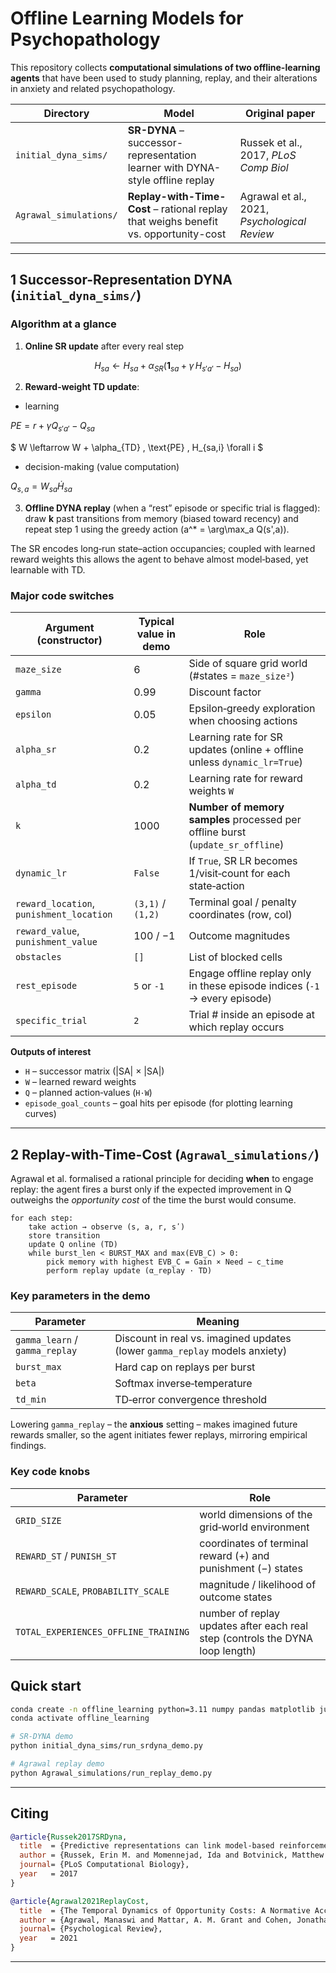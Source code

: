 
# Offline Learning Models for Psychopathology

This repository collects **computational simulations of two offline-learning agents** that have been used to study planning, replay, and their alterations in anxiety and related psychopathology.

| Directory | Model | Original paper |
|-----------|-------|----------------|
| `initial_dyna_sims/` | **SR-DYNA** – successor-representation learner with DYNA-style offline replay | Russek et al., 2017, *PLoS Comp Biol* |
| `Agrawal_simulations/` | **Replay-with-Time-Cost** – rational replay that weighs benefit vs. opportunity-cost | Agrawal et al., 2021, *Psychological Review* |

---

## 1  Successor-Representation DYNA (`initial_dyna_sims/`)

### Algorithm at a glance

1. **Online SR update** after every real step

$$ H_{sa} \leftarrow H_{sa} + \alpha_{SR}(\mathbf 1_{sa} + \gamma \, H_{s'a'} - H_{sa}) $$

2. **Reward-weight TD update**:
- learning

$PE = r + \gamma Q_{s'a'} - Q_{sa}$

$ W \leftarrow W + \alpha_{TD} \, \text{PE} \, H_{sa,i} \forall i $

- decision-making (value computation)

$Q_{s,a} = W_{sa} \dot H_{sa}$



3. **Offline DYNA replay** (when a “rest” episode or specific trial is flagged):  
   draw **k** past transitions from memory (biased toward recency) and repeat step&nbsp;1 using the greedy action \(a^* = \arg\max_a Q(s',a)\).

The SR encodes long‑run state–action occupancies; coupled with learned reward weights this allows the agent to behave almost model‑based, yet learnable with TD.

### Major code switches

| Argument (constructor) | Typical value in demo | Role |
|---|---|---|
| `maze_size` | 6 | Side of square grid world (\#states = `maze_size²`) |
| `gamma` | 0.99 | Discount factor |
| `epsilon` | 0.05 | Epsilon‑greedy exploration when choosing actions |
| `alpha_sr` | 0.2 | Learning rate for SR updates (online + offline unless `dynamic_lr=True`) |
| `alpha_td` | 0.2 | Learning rate for reward weights `W` |
| `k` | 1000 | **Number of memory samples** processed per offline burst (`update_sr_offline`) |
| `dynamic_lr` | `False` | If `True`, SR LR becomes 1/visit‑count for each state‑action |
| `reward_location`, `punishment_location` | `(3,1)` / `(1,2)` | Terminal goal / penalty coordinates (row, col) |
| `reward_value`, `punishment_value` | 100 / −1 | Outcome magnitudes |
| `obstacles` | `[]` | List of blocked cells |
| `rest_episode` | `5` or `-1` | Engage offline replay only in these episode indices (`-1` → every episode) |
| `specific_trial` | `2` | Trial # inside an episode at which replay occurs |

**Outputs of interest**

* `H` – successor matrix (|SA| × |SA|)
* `W` – learned reward weights
* `Q` – planned action‑values (`H·W`)
* `episode_goal_counts` – goal hits per episode (for plotting learning curves)

---

## 2  Replay-with-Time-Cost (`Agrawal_simulations/`)

Agrawal et al. formalised a rational principle for deciding **when** to engage replay: the agent fires a burst only if the expected improvement in Q outweighs the *opportunity cost* of the time the burst would consume.

```text
for each step:
    take action → observe (s, a, r, sʹ)
    store transition
    update Q online (TD)
    while burst_len < BURST_MAX and max(EVB_C) > 0:
        pick memory with highest EVB_C = Gain × Need − c_time
        perform replay update (α_replay · TD)
```

### Key parameters in the demo

| Parameter | Meaning |
|---|---|
| `gamma_learn` / `gamma_replay` | Discount in real vs. imagined updates (lower `gamma_replay` models anxiety) |
| `burst_max` | Hard cap on replays per burst |
| `beta` | Softmax inverse‑temperature |
| `td_min` | TD‑error convergence threshold |

Lowering `gamma_replay` – the **anxious** setting – makes imagined future rewards smaller, so the agent initiates fewer replays, mirroring empirical findings.

### Key code knobs

| Parameter | Role |
|-----------|------|
| `GRID_SIZE` | world dimensions of the grid‑world environment |
| `REWARD_ST` / `PUNISH_ST` | coordinates of terminal reward (+) and punishment (−) states |
| `REWARD_SCALE`, `PROBABILITY_SCALE` | magnitude / likelihood of outcome states |
| `TOTAL_EXPERIENCES_OFFLINE_TRAINING` | number of replay updates after each real step (controls the DYNA loop length) |

## Quick start

```bash
conda create -n offline_learning python=3.11 numpy pandas matplotlib jupyter -y
conda activate offline_learning

# SR‑DYNA demo
python initial_dyna_sims/run_srdyna_demo.py

# Agrawal replay demo
python Agrawal_simulations/run_replay_demo.py
```

---

## Citing

```bibtex
@article{Russek2017SRDyna,
  title  = {Predictive representations can link model-based reinforcement learning to model-free mechanisms},
  author = {Russek, Erin M. and Momennejad, Ida and Botvinick, Matthew M. and Gershman, Samuel J. and Daw, Nathaniel D.},
  journal= {PLoS Computational Biology},
  year   = 2017
}

@article{Agrawal2021ReplayCost,
  title  = {The Temporal Dynamics of Opportunity Costs: A Normative Account of Cognitive Fatigue and Boredom},
  author = {Agrawal, Manaswi and Mattar, A. M. Grant and Cohen, Jonathan D. and Daw, Nathaniel D.},
  journal= {Psychological Review},
  year   = 2021
}
```

---


